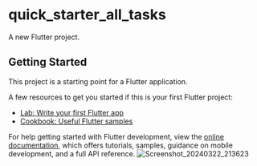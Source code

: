 # quick_starter_all_tasks

A new Flutter project.

## Getting Started

This project is a starting point for a Flutter application.

A few resources to get you started if this is your first Flutter project:

- [Lab: Write your first Flutter app](https://docs.flutter.dev/get-started/codelab)
- [Cookbook: Useful Flutter samples](https://docs.flutter.dev/cookbook)

For help getting started with Flutter development, view the
[online documentation](https://docs.flutter.dev/), which offers tutorials,
samples, guidance on mobile development, and a full API reference.
![Screenshot_20240322_213623](https://github.com/Krupaparmar30/quick_starter_all_tasks/assets/149374671/4a7e52c6-7800-455f-81aa-9ce04cb6703a)
